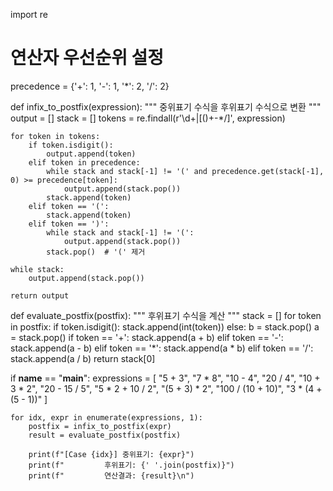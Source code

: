 import re

# 연산자 우선순위 설정
precedence = {'+': 1, '-': 1, '*': 2, '/': 2}

def infix_to_postfix(expression):
    """
    중위표기 수식을 후위표기 수식으로 변환
    """
    output = []
    stack = []
    tokens = re.findall(r'\d+|[()+\-*/]', expression)

    for token in tokens:
        if token.isdigit():
            output.append(token)
        elif token in precedence:
            while stack and stack[-1] != '(' and precedence.get(stack[-1], 0) >= precedence[token]:
                output.append(stack.pop())
            stack.append(token)
        elif token == '(':
            stack.append(token)
        elif token == ')':
            while stack and stack[-1] != '(':
                output.append(stack.pop())
            stack.pop()  # '(' 제거

    while stack:
        output.append(stack.pop())

    return output

def evaluate_postfix(postfix):
    """
    후위표기 수식을 계산
    """
    stack = []
    for token in postfix:
        if token.isdigit():
            stack.append(int(token))
        else:
            b = stack.pop()
            a = stack.pop()
            if token == '+':
                stack.append(a + b)
            elif token == '-':
                stack.append(a - b)
            elif token == '*':
                stack.append(a * b)
            elif token == '/':
                stack.append(a / b)
    return stack[0]

if __name__ == "__main__":
    expressions = [
        "5 + 3",
        "7 * 8",
        "10 - 4",
        "20 / 4",
        "10 + 3 * 2",
        "20 - 15 / 5",
        "5 * 2 + 10 / 2",
        "(5 + 3) * 2",
        "100 / (10 + 10)",
        "3 * (4 + (5 - 1))"
    ]

    for idx, expr in enumerate(expressions, 1):
        postfix = infix_to_postfix(expr)
        result = evaluate_postfix(postfix)

        print(f"[Case {idx}] 중위표기: {expr}")
        print(f"         후위표기: {' '.join(postfix)}")
        print(f"         연산결과: {result}\n")
